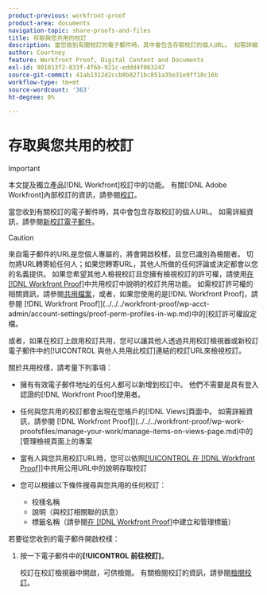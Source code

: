 ```yaml
---
product-previous: workfront-proof
product-area: documents
navigation-topic: share-proofs-and-files
title: 存取與您共用的校訂
description: 當您收到有關校訂的電子郵件時，其中會包含存取校訂的個人URL。 如需詳細資訊，請參閱新校訂電子郵件。
author: Courtney
feature: Workfront Proof, Digital Content and Documents
exl-id: 901013f2-833f-4f6b-921c-eddd4f063247
source-git-commit: 41ab1312d2ccb8b8271bc851a35e31e9ff18c16b
workflow-type: tm+mt
source-wordcount: '363'
ht-degree: 0%

---
```


# 存取與您共用的校訂

>[!IMPORTANT]
>
>本文提及獨立產品[!DNL Workfront]校訂中的功能。 有關[!DNL Adobe Workfront]內部校訂的資訊，請參閱[校訂](../../../review-and-approve-work/proofing/proofing.md)。

當您收到有關校訂的電子郵件時，其中會包含存取校訂的個人URL。 如需詳細資訊，請參閱[新校訂電子郵件](../../../workfront-proof/wp-emailsntfctns/proof-notifications-and-reminders/new-proof-email.md)。

>[!CAUTION]
>
>來自電子郵件的URL是您個人專屬的，將會開啟校樣，且您已識別為檢閱者。 切勿將URL轉寄給任何人；如果您轉寄URL，其他人所做的任何評論或決定都會以您的名義提供。 如果您希望其他人檢視校訂且您擁有檢視校訂的許可權，請使用[在 [!DNL Workfront Proof]](../../../workfront-proof/wp-work-proofsfiles/share-proofs-and-files/share-proof.md)中共用校訂中說明的校訂共用功能。 如需校訂許可權的相關資訊，請參閱[共用檔案](../../../workfront-basics/grant-and-request-access-to-objects/document-permissions.md)，或者，如果您使用的是[!DNL Workfront Proof]，請參閱 [!DNL Workfront Proof]](../../../workfront-proof/wp-acct-admin/account-settings/proof-perm-profiles-in-wp.md)中的[校訂許可權設定檔。
>
>或者，如果在校訂上啟用校訂共用，您可以讓其他人透過共用校訂檢視器或新校訂電子郵件中的[!UICONTROL 與他人共用此校訂]連結的校訂URL來檢視校訂。

關於共用校樣，請考量下列事項：

* 擁有有效電子郵件地址的任何人都可以新增到校訂中。 他們不需要是具有登入認證的[!DNL Workfront Proof]使用者。
* 任何與您共用的校訂都會出現在您帳戶的[!DNL Views]頁面中。 如需詳細資訊，請參閱 [!DNL Workfront Proof]](../../../workfront-proof/wp-work-proofsfiles/manage-your-work/manage-items-on-views-page.md)中的[管理檢視頁面上的專案
* 當有人與您共用校訂URL時，您可以依照[[!UICONTROL 在 [!DNL Workfront Proof]]](../../../workfront-proof/wp-work-proofsfiles/share-proofs-and-files/share-public-url.md)中共用公用URL中的說明存取校訂
* 您可以根據以下條件搜尋與您共用的任何校訂：

   * 校樣名稱
   * 說明（與校訂相關聯的訊息）
   * 標籤名稱（請參閱[在 [!DNL Workfront Proof]](../../../workfront-proof/wp-work-proofsfiles/organize-your-work/create-and-manage-tags.md)中建立和管理標籤）

若要從您收到的電子郵件開啟校樣：

1. 按一下電子郵件中的&#x200B;**[!UICONTROL 前往校訂]**。

   校訂在校訂檢視器中開啟，可供檢閱。 有關檢閱校訂的資訊，請參閱[檢閱校訂](../../../review-and-approve-work/proofing/reviewing-proofs-within-workfront/review-a-proof/review-a-proof.md)。
